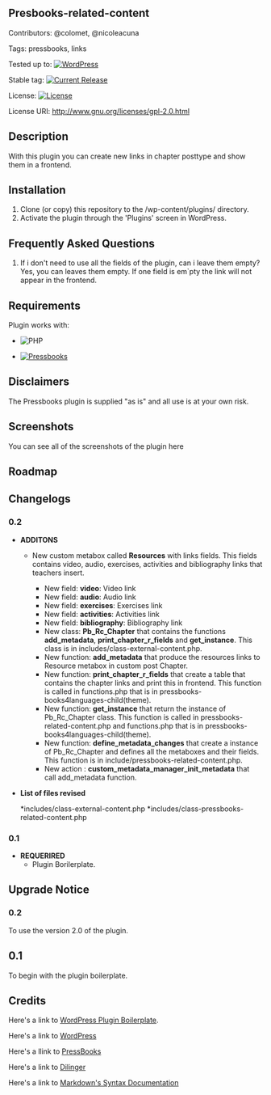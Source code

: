 ## Presbooks-related-content 

Contributors: @colomet,  @nicoleacuna

Tags: pressbooks, links

Tested up to: [![WordPress](https://img.shields.io/wordpress/v/akismet.svg)](https://wordpress.org/download/)


Stable tag: [![Current Release](https://img.shields.io/github/release/Books4Languages/pressbooks-metadata.svg)](https://github.com/Books4Languages/pressbooks-metadata/releases/latest/)

License:  [![License](https://img.shields.io/badge/license-GPL--2.0%2B-red.svg)](https://github.com/Books4Languages/pressbooks-metadata/blob/master/license.txt)

License URI: http://www.gnu.org/licenses/gpl-2.0.html

## Description  
With this plugin you can create new links in chapter posttype and show them in a frontend.

## Installation 
1. Clone (or copy) this repository to the /wp-content/plugins/ directory.
2. Activate the plugin through the  'Plugins' screen in WordPress.

## Frequently Asked Questions 
1. If i don't need to use all the fields of the plugin, can i leave them empty? Yes, you can leaves them empty. If one field is em`pty the link will not appear in the frontend.

## Requirements 
Plugin works with:

- ![PHP](https://img.shields.io/badge/PHP-5.6.X-blue.svg)

- [![Pressbooks](https://img.shields.io/badge/Pressbooks-V%203.9.9-red.svg)](https://github.com/pressbooks/pressbooks/releases/tag/3.9.9)

## Disclaimers 
The Pressbooks plugin is supplied "as is" and all use is at your own risk.

## Screenshots 
You can see all of the screenshots of the plugin here

## Roadmap


## Changelogs 
### 0.2
* **ADDITONS**
 
 	* New custom metabox called **Resources** with links fields. This fields contains video, audio, exercises, activities and bibliography links that teachers insert.

		* New field: **video**: Video link
		* New field: **audio**: Audio link
		* New field: **exercises**: Exercises link
		* New field: **activities**: Activities link
		* New field: **bibliography**: Bibliography link
		* New class: **Pb_Rc_Chapter** that contains the functions **add_metadata**, **print_chapter_r_fields** and **get_instance**. This class is in includes/class-external-content.php.
		* New function: **add_metadata** that produce the resources links to Resource metabox in custom post Chapter.
		* New function: **print_chapter_r_fields** that create a table that contains the chapter links and print this in frontend. This function is called in functions.php that is in pressbooks-books4languages-child(theme).
		* New function: **get_instance** that return the instance of Pb_Rc_Chapter class. This function is called in pressbooks-related-content.php and functions.php that is in pressbooks-books4languages-child(theme).
		* New function:  **define_metadata_changes** that create a instance of Pb_Rc_Chapter and defines all the metaboxes and their fields. This function is in include/pressbooks-related-content.php.
		* New action : **custom_metadata_manager_init_metadata** that call add_metadata function.

* **List of files revised**

	*includes/class-external-content.php
	*includes/class-pressbooks-related-content.php


### 0.1
* **REQUERIRED**
	* Plugin Borilerplate. 

## Upgrade Notice 
### 0.2
To use the version 2.0 of the plugin.
## 0.1
To begin with the plugin boilerplate.

## Credits 
Here's a link to [WordPress Plugin Boilerplate](http://wppb.io/).

Here's a link to [WordPress](https://wordpress.org/)

Here's a llink to [PressBooks](https://pressbooks.org/get-involved/)

Here's a link to [Dilinger](http://dillinger.io/)

Here's a link to [Markdown's Syntax Documentation](https://daringfireball.net/projects/markdown/syntax)



